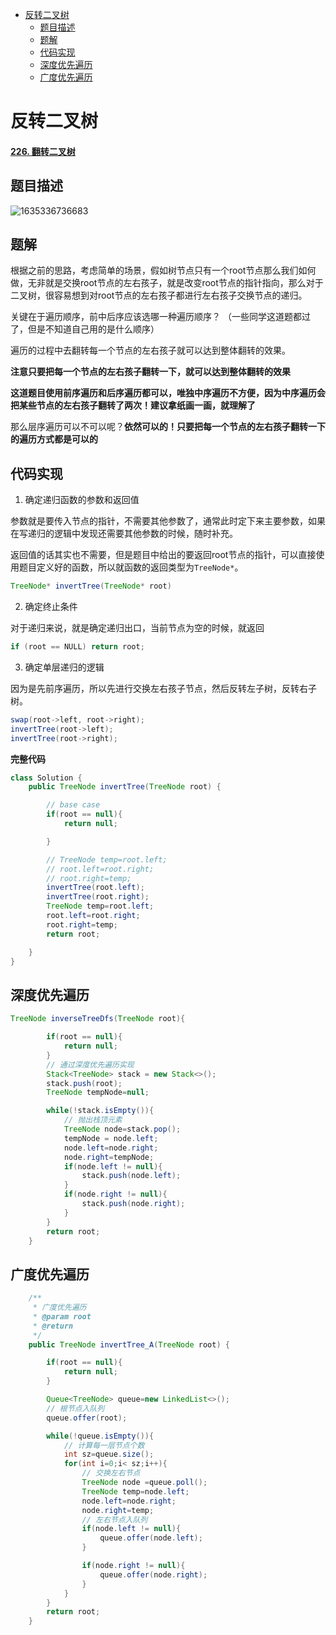 
<!-- TOC -->

- [反转二叉树](#反转二叉树)
  - [题目描述](#题目描述)
  - [题解](#题解)
  - [代码实现](#代码实现)
  - [深度优先遍历](#深度优先遍历)
  - [广度优先遍历](#广度优先遍历)

<!-- /TOC -->
# 反转二叉树

#### [226. 翻转二叉树](https://leetcode-cn.com/problems/invert-binary-tree/)

## 题目描述

![1635336736683](https://tprzfbucket.oss-cn-beijing.aliyuncs.com/hadoop/202111/14/200917-986234.png)

## 题解

根据之前的思路，考虑简单的场景，假如树节点只有一个root节点那么我们如何做，无非就是交换root节点的左右孩子，就是改变root节点的指针指向，那么对于二叉树，很容易想到对root节点的左右孩子都进行左右孩子交换节点的递归。

关键在于遍历顺序，前中后序应该选哪一种遍历顺序？ （一些同学这道题都过了，但是不知道自己用的是什么顺序）

遍历的过程中去翻转每一个节点的左右孩子就可以达到整体翻转的效果。

**注意只要把每一个节点的左右孩子翻转一下，就可以达到整体翻转的效果**

**这道题目使用前序遍历和后序遍历都可以，唯独中序遍历不方便，因为中序遍历会把某些节点的左右孩子翻转了两次！建议拿纸画一画，就理解了**

那么层序遍历可以不可以呢？**依然可以的！只要把每一个节点的左右孩子翻转一下的遍历方式都是可以的**

## 代码实现

1. 确定递归函数的参数和返回值

参数就是要传入节点的指针，不需要其他参数了，通常此时定下来主要参数，如果在写递归的逻辑中发现还需要其他参数的时候，随时补充。

返回值的话其实也不需要，但是题目中给出的要返回root节点的指针，可以直接使用题目定义好的函数，所以就函数的返回类型为`TreeNode*`。

```java
TreeNode* invertTree(TreeNode* root)
```

2. 确定终止条件

对于递归来说，就是确定递归出口，当前节点为空的时候，就返回

```java
if (root == NULL) return root;
```

3. 确定单层递归的逻辑

因为是先前序遍历，所以先进行交换左右孩子节点，然后反转左子树，反转右子树。

```java
swap(root->left, root->right);
invertTree(root->left);
invertTree(root->right);
```

**完整代码**

~~~ java
class Solution {
    public TreeNode invertTree(TreeNode root) {

        // base case
        if(root == null){
            return null;

        }

        // TreeNode temp=root.left;
        // root.left=root.right;
        // root.right=temp;
        invertTree(root.left);
        invertTree(root.right);
        TreeNode temp=root.left;
        root.left=root.right;
        root.right=temp;
        return root;

    }
}
~~~

## 深度优先遍历

~~~ java
TreeNode inverseTreeDfs(TreeNode root){

        if(root == null){
            return null;
        }
        // 通过深度优先遍历实现
        Stack<TreeNode> stack = new Stack<>();
        stack.push(root);
        TreeNode tempNode=null;

        while(!stack.isEmpty()){
            // 抛出栈顶元素
            TreeNode node=stack.pop();
            tempNode = node.left;
            node.left=node.right;
            node.right=tempNode;
            if(node.left != null){
                stack.push(node.left);
            }
            if(node.right != null){
                stack.push(node.right);
            }
        }
        return root;
    }
~~~

## 广度优先遍历

```java
    /**
     * 广度优先遍历
     * @param root
     * @return
     */
    public TreeNode invertTree_A(TreeNode root) {

        if(root == null){
            return null;
        }

        Queue<TreeNode> queue=new LinkedList<>();
        // 根节点入队列
        queue.offer(root);

        while(!queue.isEmpty()){
            // 计算每一层节点个数
            int sz=queue.size();
            for(int i=0;i< sz;i++){
                // 交换左右节点
                TreeNode node =queue.poll();
                TreeNode temp=node.left;
                node.left=node.right;
                node.right=temp;
                // 左右节点入队列
                if(node.left != null){
                    queue.offer(node.left);
                }

                if(node.right != null){
                    queue.offer(node.right);
                }
            }
        }
        return root;
    }
```

